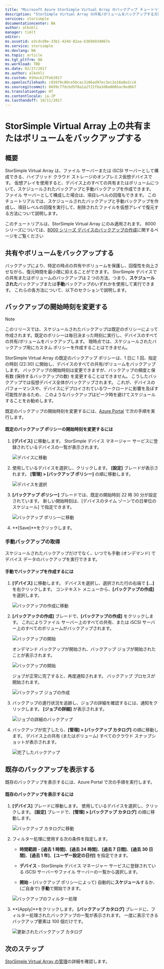 ```yaml
---
title: "Microsoft Azure StorSimple Virtual Array のバックアップ チュートリアル | Microsoft Docs"
description: "StorSimple Virtual Array の共有/ボリュームをバックアップする方法について説明します。"
services: storsimple
documentationcenter: NA
author: alkohli
manager: timlt
editor: 
ms.assetid: e3cdcd9e-33b1-424d-82aa-b369d934067e
ms.service: storsimple
ms.devlang: NA
ms.topic: article
ms.tgt_pltfrm: NA
ms.workload: TBD
ms.date: 02/27/2017
ms.author: alkohli
ms.custom: H1Hack27Feb2017
ms.openlocfilehash: c926f0c80ce56cac3106ad97ec3ec2e18a8e2cc6
ms.sourcegitcommit: 6699c77dcbd5f8a1a2f21fba3d0a0005ac9ed6b7
ms.translationtype: HT
ms.contentlocale: ja-JP
ms.lasthandoff: 10/11/2017
---
```

# <a name="back-up-shares-or-volumes-on-your-storsimple-virtual-array"></a>StorSimple Virtual Array 上の共有またはボリュームをバックアップする

## <a name="overview"></a>概要

StorSimple Virtual Array は、ファイル サーバーまたは iSCSI サーバーとして構成できる、ハイブリッド クラウド ストレージのオンプレミス仮想デバイスです。 仮想アレイを使用すると、デバイス上のすべての共有またはボリュームについて、スケジュールされたバックアップと手動バックアップを作成できます。 ファイル サーバーとして構成した場合は、項目レベルの回復もできます。 このチュートリアルでは、スケジュールされたバックアップと手動バックアップを作成し、項目レベルの回復を実行して、削除されたファイルを仮想アレイで復元する方法について説明します。

このチュートリアルは、StorSimple Virtual Array にのみ適用されます。 8000 シリーズについては、[8000 シリーズ デバイスのバックアップの作成](storsimple-manage-backup-policies-u2.md)に関するページをご覧ください

## <a name="back-up-shares-and-volumes"></a>共有やボリュームをバックアップする

バックアップにより、特定の時点の共有やボリュームを保護し、回復性を向上させながら、復元時間を最小限に抑えることができます。 StorSimple デバイスでの共有またはボリュームのバックアップは 2 つの方法、つまり、**スケジュールされた**バックアップまたは**手動**バックアップのいずれかを使用して実行できます。 これらの各方法について、以下のセクションで説明します。

## <a name="change-the-backup-start-time"></a>バックアップの開始時刻を変更する

> [!NOTE]
> このリリースでは、スケジュールされたバックアップは既定のポリシーによって作成されます。既定のポリシーは毎日決まった時刻に実行し、デバイスのすべての共有/ボリュームをバックアップします。 現時点では、スケジュールされたバックアップ用にカスタム ポリシーを作成することはできません。


StorSimple Virtual Array の既定のバックアップ ポリシーは、1 日に 1 回、指定の時刻 (22:30) に開始し、デバイスのすべての共有/ボリュームをバックアップします。 バックアップの開始時刻は変更できますが、バックアップの頻度と保有数 (保持するバックアップの数) を変更することはできません。 こうしたバックアップでは仮想デバイス全体がバックアップされます。 これが、デバイスのパフォーマンスや、デバイスにデプロイされているワークロードに影響を及ぼす可能性があるため、 このようなバックアップはピーク時を避けてスケジュールすることをお勧めします。

 既定のバックアップの開始時刻を変更するには、[Azure Portal](https://portal.azure.com/) で次の手順を実行します。

#### <a name="to-change-the-start-time-for-the-default-backup-policy"></a>既定のバックアップ ポリシーの開始時刻を変更するには

1. **[デバイス]** に移動します。 StorSimple デバイス マネージャー サービスに登録されているデバイスの一覧が表示されます。 
   
    ![デバイスに移動](./media/storsimple-virtual-array-backup/changebuschedule1.png)

2. 使用しているデバイスを選択し、クリックします。 **[設定]** ブレードが表示されます。 **[管理] > [バックアップ ポリシー]** の順に移動します。
   
    ![デバイスを選択](./media/storsimple-virtual-array-backup/changebuschedule2.png)

3. **[バックアップ ポリシー]** ブレードでは、既定の開始時刻 22 時 30 分が設定されています。 新しい開始時刻は、[デバイスのタイム ゾーンでの日単位のスケジュール] で指定できます。
   
    ![バックアップ ポリシーに移動](./media/storsimple-virtual-array-backup/changebuschedule5.png)

4. **[Save]**をクリックします。

### <a name="take-a-manual-backup"></a>手動バックアップの取得

スケジュールされたバックアップだけでなく、いつでも手動 (オンデマンド) でデバイス データのバックアップを実行できます。

#### <a name="to-create-a-manual-backup"></a>手動でバックアップを作成するには

1. **[デバイス]** に移動します。 デバイスを選択し、選択された行の右端で **[...]** を右クリックします。 コンテキスト メニューから、**[バックアップの作成]** を選択します。
   
    ![バックアップの作成に移動](./media/storsimple-virtual-array-backup/takebackup1m.png)

2. **[バックアックの作成]** ブレードで、**[バックアップの作成]** をクリックします。 これによりファイル サーバー上のすべての共有、または iSCSI サーバー上のすべてのボリュームがバックアップされます。 
   
    ![バックアップの開始](./media/storsimple-virtual-array-backup/takebackup2m.png)
   
    オンデマンド バックアップが開始され、バックアップ ジョブが開始されたことが表示されます。
   
    ![バックアップの開始](./media/storsimple-virtual-array-backup/takebackup3m.png) 
   
    ジョブが正常に完了すると、再度通知されます。 バックアップ プロセスが開始されます。
   
    ![バックアップ ジョブの作成](./media/storsimple-virtual-array-backup/takebackup4m.png)

3. バックアップの進行状況を追跡し、ジョブの詳細を確認するには、通知をクリックします。 **[ジョブの詳細]** が表示されます。
   
     ![ジョブの詳細のバックアップ](./media/storsimple-virtual-array-backup/takebackup5m.png)

4. バックアップが完了したら、**[管理] > [バックアップ カタログ]** の順に移動します。 デバイス上の共有 (またはボリューム) すべてのクラウド スナップショットが表示されます。
   
    ![完了したバックアップ](./media/storsimple-virtual-array-backup/takebackup19m.png) 

## <a name="view-existing-backups"></a>既存のバックアップを表示する
既存のバックアップを表示するには、Azure Portal で次の手順を実行します。

#### <a name="to-view-existing-backups"></a>既存のバックアップを表示するには

1. **[デバイス]** ブレードに移動します。 使用しているデバイスを選択し、クリックします。 **[設定]** ブレードで、**[管理] > [バックアップ カタログ]** の順に移動します。
   
    ![バックアップ カタログに移動](./media/storsimple-virtual-array-backup/viewbackups1.png)
2. フィルター処理に使用する次の条件を指定します。
   
    - **時間範囲** – **[過去 1 時間]**、**[過去 24 時間]**、**[過去 7 日間]**、**[過去 30 日間]**、**[過去 1 年]**、**[ユーザー設定の日付]** を指定できます。
    
    - **デバイス** – StorSimple デバイス マネージャー サービスに登録されている iSCSI サーバーやファイル サーバーの一覧から選択します。
   
    - **開始** – (バックアップ ポリシーによって) 自動的に**スケジュール**するか、(ご自身で) **手動**で開始できます。
   
    ![バックアップのフィルター処理](./media/storsimple-virtual-array-backup/viewbackups2.png)

3. **[Apply]**をクリックします。 **[バックアップ カタログ]** ブレードに、フィルター処理されたバックアップの一覧が表示されます。 一度に表示できるバックアップ要素は 100 個だけです。
   
    ![更新されたバックアップ カタログ](./media/storsimple-virtual-array-backup/viewbackups3.png)

## <a name="next-steps"></a>次のステップ

[StorSimple Virtual Array の管理](storsimple-ova-web-ui-admin.md)の詳細を確認します。


